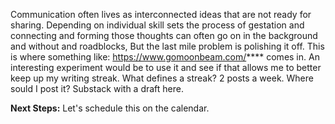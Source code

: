 Communication often lives as interconnected ideas that are not ready for sharing.
Depending on individual skill sets the process of gestation and connecting and forming those thoughts can often go on in the background and without and roadblocks,
But the last mile problem is polishing it off. This is where something like: https://www.gomoonbeam.com/**** comes in. 
An interesting experiment would be to use it and see if that allows me to better keep up my writing streak. What defines a streak? 2 posts a week. Where sould I post it? Substack with a draft here. 

**Next Steps:** Let's schedule this on the calendar.
